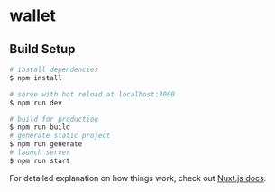 # wallet

## Build Setup

```bash
# install dependencies
$ npm install

# serve with hot reload at localhost:3000
$ npm run dev

# build for production 
$ npm run build
# generate static project
$ npm run generate
# launch server
$ npm run start
```



For detailed explanation on how things work, check out [Nuxt.js docs](https://nuxtjs.org).
